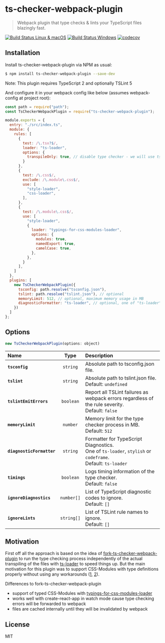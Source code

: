 # ts-checker-webpack-plugin
> Webpack plugin that type checks & lints your TypeScript files blazingly fast.

[![Build Status Linux & macOS][build-travis-badge]][build-travis] [![Build Status Windows][build-appveyor-badge]][build-appveyor] [![codecov][codecov-badge]][codecov]

## Installation

Install ts-checker-webpack-plugin via NPM as usual:

```sh
$ npm install ts-checker-webpack-plugin --save-dev
```

Note: This plugin requires TypeScript 2 and optionally TSLint 5

And configure it in your webpack config like below (assumes webpack-config at project root):

```js
const path = require("path");
const TsCheckerWebpackPlugin = require("ts-checker-webpack-plugin");

module.exports = {
  entry: "./src/index.ts",
  module: {
    rules: [
      {
        test: /\.tsx?$/,
        loader: "ts-loader",
        options: {
          transpileOnly: true, // disable type checker - we will use ts-checker-webpack-plugin for that :)
        }
      },
      {
        test: /\.css$/,
        exclude: /\.module\.css$/,
        use: [
          "style-loader",
          "css-loader",
        ],
      },
      {
        test: /\.module\.css$/,
        use: [
          "style-loader",
          {
            loader: "typings-for-css-modules-loader",
            options: {
              modules: true,
              namedExport: true,
              camelCase: true,
            },
          },
        }
      ],
    ]
  },
  plugins: [
    new TsCheckerWebpackPlugin({
      tsconfig: path.resolve("tsconfig.json"),
      tslint: path.resolve("tslint.json"), // optional
      memoryLimit: 512, // optional, maximum memory usage in MB
      diagnosticFormatter: "ts-loader", // optional, one of "ts-loader", "stylish", "codeframe"
    })
  ]
};
```

## Options

```js
new TsCheckerWebpackPlugin(options: object)
```

|Name|Type|Description|
|:--|:--:|:----------|
|**`tsconfig`**|`string`|Absolute path to tsconfig.json file.|
|**`tslint`**|`string`|Absolute path to tslint.json file. <br>Default: `undefined`|
|**`tslintEmitErrors`**|`boolean`|Report all TSLint failures as webpack errors regardless of the rule severity. <br>Default: `false`|
|**`memoryLimit`**|`number`|Memory limit for the type checker process in MB. <br>Default: `512`|
|**`diagnosticFormatter`**|`string`|Formatter for TypeScript Diagnostics. <br>One of `ts-loader`, `stylish` or `codeframe`.<br> Default: `ts-loader`|
|**`timings`**|`boolean`|Logs timing information of the type checker. <br>Default: `false`|
|**`ignoreDiagnostics`**|`number[]`|List of TypeScript diagnostic codes to ignore. <br>Default: `[]`|
|**`ignoreLints`**|`string[]`|List of TSLint rule names to ignore. <br>Default: `[]`|


## Motivation

First off all the approach is based on the idea of [fork-ts-checker-webpack-plugin](https://github.com/Realytics/fork-ts-checker-webpack-plugin) to run the type checking process independently of the actual transpiling of the files with [ts-loader](https://github.com/TypeStrong/ts-loader) to speed things up. 
But the main motivation for this plugin was to support CSS-Modules with type definitions properly without using any workarounds ([1](https://github.com/Jimdo/typings-for-css-modules-loader/issues/33#issuecomment-303330819), [2](https://github.com/Quramy/typed-css-modules/issues/2#issuecomment-260391196)).

Differences to fork-ts-checker-webpack-plugin
- support of typed CSS-Modules with [typings-for-css-modules-loader](https://github.com/Jimdo/typings-for-css-modules-loader)
- works well with create-react-app in watch mode cause type checking errors will be forwarded to webpack
- files are cached internally until they will be invalidated by webpack


## License

MIT


[build-travis-badge]: https://travis-ci.org/zinserjan/ts-checker-webpack-plugin.svg?branch=master
[build-travis]: https://travis-ci.org/zinserjan/ts-checker-webpack-plugin
[build-appveyor-badge]: https://ci.appveyor.com/api/projects/status/r6g3yxa1uxefswt0/branch/master?svg=true
[build-appveyor]: https://ci.appveyor.com/project/zinserjan/ts-checker-webpack-plugin
[codecov-badge]: https://codecov.io/gh/zinserjan/ts-checker-webpack-plugin/branch/master/graph/badge.svg
[codecov]: https://codecov.io/gh/zinserjan/ts-checker-webpack-plugin
